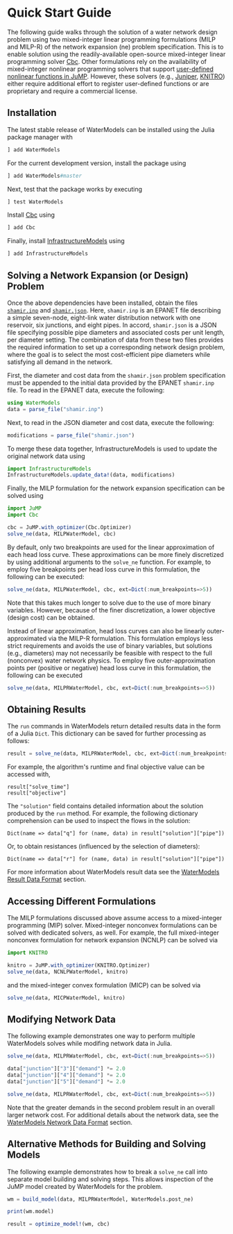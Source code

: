 # Quick Start Guide
The following guide walks through the solution of a water network design problem using two mixed-integer linear programming formulations (MILP and MILP-R) of the network expansion (ne) problem specification.
This is to enable solution using the readily-available open-source mixed-integer linear programming solver [Cbc](https://github.com/JuliaOpt/Cbc.jl).
Other formulations rely on the availability of mixed-integer nonlinear programming solvers that support [user-defined nonlinear functions in JuMP](http://www.juliaopt.org/JuMP.jl/dev/nlp/#User-defined-Functions-1).
However, these solvers (e.g., [Juniper](https://github.com/lanl-ansi/Juniper.jl), [KNITRO](https://github.com/JuliaOpt/KNITRO.jl)) either require additional effort to register user-defined functions or are proprietary and require a commercial license.

## Installation
The latest stable release of WaterModels can be installed using the Julia package manager with
```julia
] add WaterModels
```

For the current development version, install the package using
```julia
] add WaterModels#master
```

Next, test that the package works by executing
```julia
] test WaterModels
```

Install [Cbc](https://github.com/JuliaOpt/Cbc.jl) using
```julia
] add Cbc
```

Finally, install [InfrastructureModels](https://github.com/lanl-ansi/InfrastructureModels.jl) using
```julia
] add InfrastructureModels
```

## Solving a Network Expansion (or Design) Problem
Once the above dependencies have been installed, obtain the files [`shamir.inp`](https://raw.githubusercontent.com/lanl-ansi/WaterModels.jl/master/test/data/epanet/shamir.inp) and [`shamir.json`](https://raw.githubusercontent.com/lanl-ansi/WaterModels.jl/master/test/data/json/shamir.json).
Here, `shamir.inp` is an EPANET file describing a simple seven-node, eight-link water distribution network with one reservoir, six junctions, and eight pipes.
In accord, `shamir.json` is a JSON file specifying possible pipe diameters and associated costs per unit length, per diameter setting.
The combination of data from these two files provides the required information to set up a corresponding network design problem, where the goal is to select the most cost-efficient pipe diameters while satisfying all demand in the network.

First, the diameter and cost data from the `shamir.json` problem specification must be appended to the initial data provided by the EPANET `shamir.inp` file.
To read in the EPANET data, execute the following:

```julia
using WaterModels
data = parse_file("shamir.inp")
```

Next, to read in the JSON diameter and cost data, execute the following:
```julia
modifications = parse_file("shamir.json")
```

To merge these data together, InfrastructureModels is used to update the original network data using
```julia
import InfrastructureModels
InfrastructureModels.update_data!(data, modifications)
```

Finally, the MILP formulation for the network expansion specification can be solved using
```julia
import JuMP
import Cbc

cbc = JuMP.with_optimizer(Cbc.Optimizer)
solve_ne(data, MILPWaterModel, cbc)
```

By default, only two breakpoints are used for the linear approximation of each head loss curve.
These approximations can be more finely discretized by using additional arguments to the `solve_ne` function.
For example, to employ five breakpoints per head loss curve in this formulation, the following can be executed:
```julia
solve_ne(data, MILPWaterModel, cbc, ext=Dict(:num_breakpoints=>5))
```
Note that this takes much longer to solve due to the use of more binary variables.
However, because of the finer discretization, a lower objective (design cost) can be obtained.

Instead of linear approximation, head loss curves can also be linearly outer-approximated via the MILP-R formulation.
This formulation employs less strict requirements and avoids the use of binary variables, but solutions (e.g., diameters) may not necessarily be feasible with respect to the full (nonconvex) water network physics.
To employ five outer-approximation points per (positive or negative) head loss curve in this formulation, the following can be executed
```julia
solve_ne(data, MILPRWaterModel, cbc, ext=Dict(:num_breakpoints=>5))
```

## Obtaining Results
The `run` commands in WaterModels return detailed results data in the form of a Julia `Dict`.
This dictionary can be saved for further processing as follows:
```julia
result = solve_ne(data, MILPRWaterModel, cbc, ext=Dict(:num_breakpoints=>5))
```

For example, the algorithm's runtime and final objective value can be accessed with,
```
result["solve_time"]
result["objective"]
```

The `"solution"` field contains detailed information about the solution produced by the `run` method.
For example, the following dictionary comprehension can be used to inspect the flows in the solution:
```
Dict(name => data["q"] for (name, data) in result["solution"]["pipe"])
```
Or, to obtain resistances (influenced by the selection of diameters):
```
Dict(name => data["r"] for (name, data) in result["solution"]["pipe"])
```

For more information about WaterModels result data see the [WaterModels Result Data Format](@ref) section.

## Accessing Different Formulations
The MILP formulations discussed above assume access to a mixed-integer programming (MIP) solver.
Mixed-integer nonconvex formulations can be solved with dedicated solvers, as well.
For example, the full mixed-integer nonconvex formulation for network expansion (NCNLP) can be solved via
```julia
import KNITRO

knitro = JuMP.with_optimizer(KNITRO.Optimizer)
solve_ne(data, NCNLPWaterModel, knitro)
```
and the mixed-integer convex formulation (MICP) can be solved via

```julia
solve_ne(data, MICPWaterModel, knitro)
```

## Modifying Network Data
The following example demonstrates one way to perform multiple WaterModels solves while modifing network data in Julia.
```julia
solve_ne(data, MILPRWaterModel, cbc, ext=Dict(:num_breakpoints=>5))

data["junction"]["3"]["demand"] *= 2.0
data["junction"]["4"]["demand"] *= 2.0
data["junction"]["5"]["demand"] *= 2.0

solve_ne(data, MILPRWaterModel, cbc, ext=Dict(:num_breakpoints=>5))
```
Note that the greater demands in the second problem result in an overall larger network cost.
For additional details about the network data, see the [WaterModels Network Data Format](@ref) section.

## Alternative Methods for Building and Solving Models
The following example demonstrates how to break a `solve_ne` call into separate model building and solving steps.
This allows inspection of the JuMP model created by WaterModels for the problem.
```julia
wm = build_model(data, MILPRWaterModel, WaterModels.post_ne)

print(wm.model)

result = optimize_model!(wm, cbc)
```
